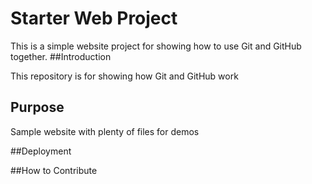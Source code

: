 # Starter Web Project

This is a simple website project for showing how to use Git and GitHub together.
##Introduction

This repository is for showing how Git and GitHub work

## Purpose

Sample website with plenty of files for demos

##Deployment

##How to Contribute